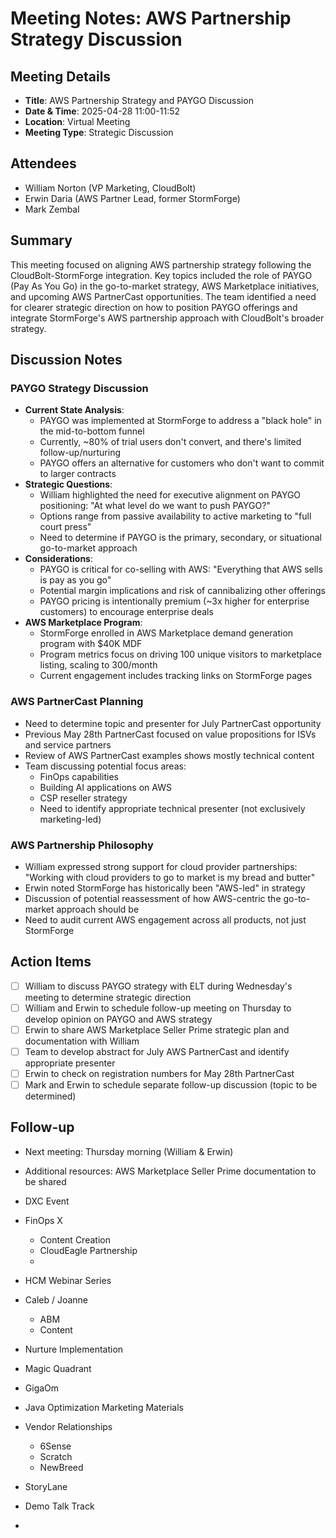 # Meeting Notes: AWS Partnership Strategy Discussion

## Meeting Details

- **Title**: AWS Partnership Strategy and PAYGO Discussion
- **Date & Time**: 2025-04-28 11:00-11:52
- **Location**: Virtual Meeting
- **Meeting Type**: Strategic Discussion

## Attendees

- William Norton (VP Marketing, CloudBolt)
- Erwin Daria (AWS Partner Lead, former StormForge)
- Mark Zembal

## Summary

This meeting focused on aligning AWS partnership strategy following the CloudBolt-StormForge integration. Key topics included the role of PAYGO (Pay As You Go) in the go-to-market strategy, AWS Marketplace initiatives, and upcoming AWS PartnerCast opportunities. The team identified a need for clearer strategic direction on how to position PAYGO offerings and integrate StormForge's AWS partnership approach with CloudBolt's broader strategy.

## Discussion Notes

### PAYGO Strategy Discussion

- **Current State Analysis**:
    - PAYGO was implemented at StormForge to address a "black hole" in the mid-to-bottom funnel
    - Currently, ~80% of trial users don't convert, and there's limited follow-up/nurturing
    - PAYGO offers an alternative for customers who don't want to commit to larger contracts
- **Strategic Questions**:
    - William highlighted the need for executive alignment on PAYGO positioning: "At what level do we want to push PAYGO?"
    - Options range from passive availability to active marketing to "full court press"
    - Need to determine if PAYGO is the primary, secondary, or situational go-to-market approach
- **Considerations**:
    - PAYGO is critical for co-selling with AWS: "Everything that AWS sells is pay as you go"
    - Potential margin implications and risk of cannibalizing other offerings
    - PAYGO pricing is intentionally premium (~3x higher for enterprise customers) to encourage enterprise deals
- **AWS Marketplace Program**:
    - StormForge enrolled in AWS Marketplace demand generation program with $40K MDF
    - Program metrics focus on driving 100 unique visitors to marketplace listing, scaling to 300/month
    - Current engagement includes tracking links on StormForge pages

### AWS PartnerCast Planning
- Need to determine topic and presenter for July PartnerCast opportunity
- Previous May 28th PartnerCast focused on value propositions for ISVs and service partners
- Review of AWS PartnerCast examples shows mostly technical content
- Team discussing potential focus areas:
    - FinOps capabilities
    - Building AI applications on AWS
    - CSP reseller strategy
    - Need to identify appropriate technical presenter (not exclusively marketing-led)

### AWS Partnership Philosophy
- William expressed strong support for cloud provider partnerships: "Working with cloud providers to go to market is my bread and butter"
- Erwin noted StormForge has historically been "AWS-led" in strategy
- Discussion of potential reassessment of how AWS-centric the go-to-market approach should be
- Need to audit current AWS engagement across all products, not just StormForge

## Action Items
- [ ] William to discuss PAYGO strategy with ELT during Wednesday's meeting to determine strategic direction
- [ ] William and Erwin to schedule follow-up meeting on Thursday to develop opinion on PAYGO and AWS strategy
- [ ] Erwin to share AWS Marketplace Seller Prime strategic plan and documentation with William
- [ ] Team to develop abstract for July AWS PartnerCast and identify appropriate presenter
- [ ] Erwin to check on registration numbers for May 28th PartnerCast
- [ ] Mark and Erwin to schedule separate follow-up discussion (topic to be determined)

## Follow-up
- Next meeting: Thursday morning (William & Erwin)
- Additional resources: AWS Marketplace Seller Prime documentation to be shared


- DXC Event 
- FinOps X
	- Content Creation
	- CloudEagle Partnership
	- 
- HCM Webinar Series
- Caleb / Joanne
	- ABM
	- Content
- Nurture Implementation
- Magic Quadrant
- GigaOm
- Java Optimization Marketing Materials
- Vendor Relationships 
	- 6Sense 
	- Scratch 
	- NewBreed
- StoryLane 
- Demo Talk Track 
- 